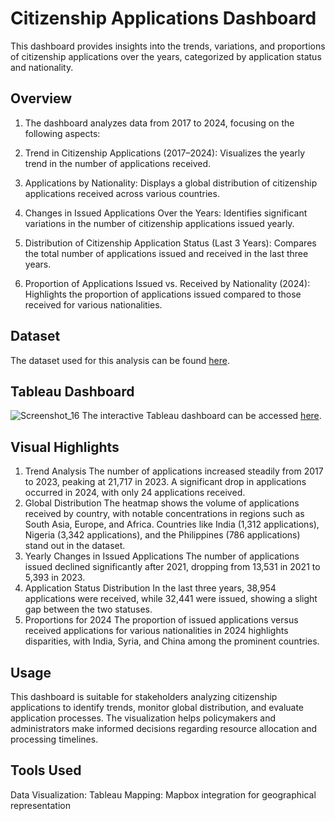 # Citizenship Applications Dashboard
This dashboard provides insights into the trends, variations, and proportions of citizenship applications over the years, categorized by application status and nationality.

## Overview
1. The dashboard analyzes data from 2017 to 2024, focusing on the following aspects:

2. Trend in Citizenship Applications (2017–2024):
Visualizes the yearly trend in the number of applications received.

3. Applications by Nationality:
Displays a global distribution of citizenship applications received across various countries.

4. Changes in Issued Applications Over the Years:
Identifies significant variations in the number of citizenship applications issued yearly.

5. Distribution of Citizenship Application Status (Last 3 Years):
Compares the total number of applications issued and received in the last three years.

6. Proportion of Applications Issued vs. Received by Nationality (2024):
Highlights the proportion of applications issued compared to those received for various nationalities.


## Dataset
The dataset used for this analysis can be found [here](https://github.com/Soyonbarman/Citizenship-Applications-Dashboard/blob/main/Visa%20applications%20and%20decisions.csv).

## Tableau Dashboard
![Screenshot_16](https://github.com/user-attachments/assets/36c41b65-ea96-4d8a-9875-6eb7c334fa9c)
The interactive Tableau dashboard can be accessed [here](https://public.tableau.com/views/CitizenshipapplicationsandcertificatesissuedDashboard/CitizenshipApplicationsDashboard?:language=en-US&:sid=&:redirect=auth&:display_count=n&:origin=viz_share_link).

## Visual Highlights
1. Trend Analysis
The number of applications increased steadily from 2017 to 2023, peaking at 21,717 in 2023.
A significant drop in applications occurred in 2024, with only 24 applications received.
2. Global Distribution
The heatmap shows the volume of applications received by country, with notable concentrations in regions such as South Asia, Europe, and Africa.
Countries like India (1,312 applications), Nigeria (3,342 applications), and the Philippines (786 applications) stand out in the dataset.
3. Yearly Changes in Issued Applications
The number of applications issued declined significantly after 2021, dropping from 13,531 in 2021 to 5,393 in 2023.
4. Application Status Distribution
In the last three years, 38,954 applications were received, while 32,441 were issued, showing a slight gap between the two statuses.
5. Proportions for 2024
The proportion of issued applications versus received applications for various nationalities in 2024 highlights disparities, with India, Syria, and China among the prominent countries.

## Usage
This dashboard is suitable for stakeholders analyzing citizenship applications to identify trends, monitor global distribution, and evaluate application processes. The visualization helps policymakers and administrators make informed decisions regarding resource allocation and processing timelines.

## Tools Used
Data Visualization: Tableau
Mapping: Mapbox integration for geographical representation

